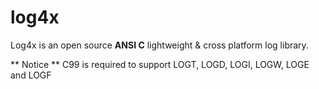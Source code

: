 # log4x
Log4x is an open source **ANSI C** lightweight &amp; cross platform log library.

** Notice **
C99 is required to support LOGT, LOGD, LOGI, LOGW, LOGE and LOGF
